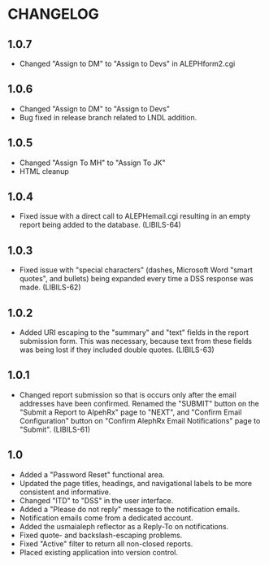CHANGELOG
=========
## 1.0.7
- Changed "Assign to DM" to "Assign to Devs" in ALEPHform2.cgi

## 1.0.6
- Changed "Assign to DM" to "Assign to Devs"
- Bug fixed in release branch related to LNDL addition.

## 1.0.5

- Changed "Assign To MH" to "Assign To JK"
- HTML cleanup

## 1.0.4

- Fixed issue with a direct call to ALEPHemail.cgi resulting in
  an empty report being added to the database. (LIBILS-64)

## 1.0.3

- Fixed issue with "special characters" (dashes, Microsoft Word
  "smart quotes", and bullets) being expanded every time a DSS
  response was made. (LIBILS-62)

## 1.0.2

- Added URI escaping to the "summary" and "text" fields in the report
  submission form. This was necessary, because text from these fields
  was being lost if they included double quotes. (LIBILS-63)

## 1.0.1

- Changed report submission so that is occurs only after the email
  addresses have been confirmed. Renamed the "SUBMIT" button on the
  "Submit a Report to AlpehRx" page to "NEXT", and "Confirm Email
  Configuration" button on "Confirm AlephRx Email Notifications"
  page to "Submit". (LIBILS-61)

## 1.0

- Added a "Password Reset" functional area.
- Updated the page titles, headings, and navigational labels to be more
  consistent and informative.
- Changed "ITD" to "DSS" in the user interface.
- Added a "Please do not reply" message to the notification emails.
- Notification emails come from a dedicated account.
- Added the usmaialeph reflector as a Reply-To on notifications.
- Fixed quote- and backslash-escaping problems.
- Fixed "Active" filter to return all non-closed reports.
- Placed existing application into version control.
